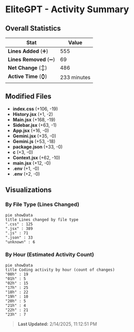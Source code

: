 # EliteGPT - Activity Summary 

## Overall Statistics

| Stat                   | Value                                                             |
| ---------------------- | ----------------------------------------------------------------- |
| **Lines Added** (➕)   | 555                                          |
| **Lines Removed** (➖) | 69                                        |
| **Net Change** (↕)    | 486                |
| **Active Time** (⌚)   | 233 minutes |


## Modified Files
- **index.css** (+106, -19)
- **History.jsx** (+1, -2)
- **Main.jsx** (+168, -19)
- **Sidebar.jsx** (+63, -1)
- **App.jsx** (+16, -0)
- **Gemini.jsx** (+35, -0)
- **Gemini.js** (+53, -18)
- **package.json** (+33, -0)
- **c** (+3, -0)
- **Context.jsx** (+62, -10)
- **main.jsx** (+12, -0)
- **.env** (+1, -0)
- **.env** (+2, -0)

## Visualizations

### By File Type (Lines Changed)

```mermaid
pie showData
title Lines changed by file type
".css" : 125
".jsx" : 389
".js" : 71
".json" : 33
"unknown" : 6
```

### By Hour (Estimated Activity Count)

```mermaid
pie showData
title Coding activity by hour (count of changes)
"00h" : 19
"01h" : 5
"02h" : 15
"17h" : 25
"18h" : 22
"19h" : 10
"20h" : 5
"21h" : 4
"22h" : 21
"23h" : 7
```


> **Last Updated:** 2/14/2025, 11:12:51 PM